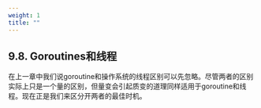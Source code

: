 ```yaml
---
weight: 1
title: ""
---
```


## 9.8. Goroutines和线程

在上一章中我们说goroutine和操作系统的线程区别可以先忽略。尽管两者的区别实际上只是一个量的区别，但量变会引起质变的道理同样适用于goroutine和线程。现在正是我们来区分开两者的最佳时机。
